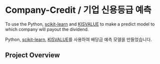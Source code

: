 # Company-Credit / 기업 신용등급 예측

To use the Python, [scikit-learn](https://scikit-learn.org/stable/about.html#citing-scikit-learn) and [KISVALUE](https://www.kisvalue.com/web/index.jsp) to make a predict model to which company will payout the dividend.

Python, [scikit-learn](https://scikit-learn.org/stable/about.html#citing-scikit-learn), [KISVALUE](https://www.kisvalue.com/web/index.jsp)를 사용하여 배당금 예측 모델을 만들었습니다.

## Project Overview
